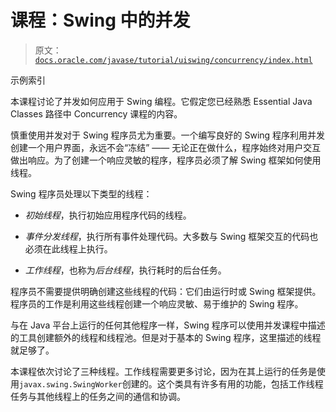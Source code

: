 # 课程：Swing 中的并发

> 原文：[`docs.oracle.com/javase/tutorial/uiswing/concurrency/index.html`](https://docs.oracle.com/javase/tutorial/uiswing/concurrency/index.html)

示例索引

本课程讨论了并发如何应用于 Swing 编程。它假定您已经熟悉 Essential Java Classes 路径中 Concurrency 课程的内容。

慎重使用并发对于 Swing 程序员尤为重要。一个编写良好的 Swing 程序利用并发创建一个用户界面，永远不会“冻结” —— 无论正在做什么，程序始终对用户交互做出响应。为了创建一个响应灵敏的程序，程序员必须了解 Swing 框架如何使用线程。

Swing 程序员处理以下类型的线程：

+   *初始线程*，执行初始应用程序代码的线程。

+   *事件分发线程*，执行所有事件处理代码。大多数与 Swing 框架交互的代码也必须在此线程上执行。

+   *工作线程*，也称为*后台线程*，执行耗时的后台任务。

程序员不需要提供明确创建这些线程的代码：它们由运行时或 Swing 框架提供。程序员的工作是利用这些线程创建一个响应灵敏、易于维护的 Swing 程序。

与在 Java 平台上运行的任何其他程序一样，Swing 程序可以使用并发课程中描述的工具创建额外的线程和线程池。但是对于基本的 Swing 程序，这里描述的线程就足够了。

本课程依次讨论了三种线程。工作线程需要更多讨论，因为在其上运行的任务是使用`javax.swing.SwingWorker`创建的。这个类具有许多有用的功能，包括工作线程任务与其他线程上的任务之间的通信和协调。
